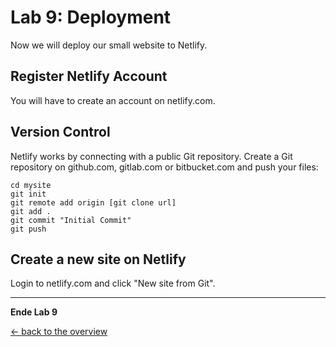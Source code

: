 # Lab 9: Deployment

Now we will deploy our small website to Netlify.

## Register Netlify Account

You will have to create an account on netlify.com.

## Version Control

Netlify works by connecting with a public Git repository. Create a Git repository on github.com, gitlab.com or bitbucket.com and push your files:
```
cd mysite
git init
git remote add origin [git clone url]
git add .
git commit "Initial Commit"
git push
```

## Create a new site on Netlify

Login to netlify.com and click "New site from Git".

---

**Ende Lab 9**

<!--<p width="100px" align="right"><a href="08_assets.md">Assets →</a></p>-->

[← back to the overview](../README.md)
